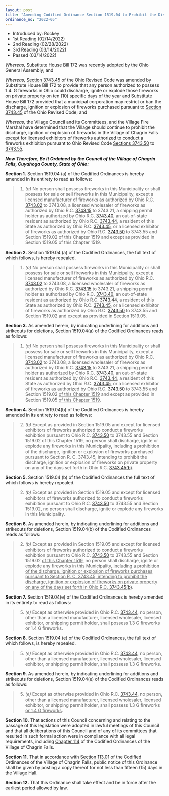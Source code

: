 ```yaml
---
layout: post
title: "Amending Codified Ordinance Section 1519.04 to Prohibit the Discharge, Ignition or Explosion of Fireworks on Certain Days Each Year"
ordinance_no: "2022-05"
---
```


- Introduced by: Rockey
- 1st Reading (02/14/2022)
- 2nd Reading (02/28/2022)
- 3rd Reading (03/14/2022)
- Passed (03/14/2022)

_Whereas,_ Substitute House Bill 172 was recently adopted by the Ohio General
Assembly; and

_Whereas,_ [Section 3743.45][ORC Section 3743.45] of the Ohio Revised Code was
amended by Substitute House Bill 172 to provide that any person authorized to
possess 1.4. G fireworks in Ohio could discharge, ignite or explode those
fireworks on private property on ten (10) specific days of the year and
Substitute House Bill 172 provided that a municipal corporation may restrict or
ban the discharge, ignition or explosion of fireworks purchased pursuant to
[Section 3743.45][ORC Section 3743.45] of the Ohio Revised Code; and

_Whereas,_ the Village Council and its Committees, and the Village Fire Marshal
have determined that the Village should continue to prohibit the discharge,
ignition or explosion of fireworks in the Village of Chagrin Falls except for
licensed exhibitors of fireworks authorized to conduct a fireworks exhibition
pursuant to Ohio Revised Code [Sections 3743.50][ORC Section 3743.50] to
[3743.55][ORC Section 3743.55].

**_Now Therefore, Be It Ordained by the Council of the Village of Chagrin Falls,
Cuyahoga County, State of Ohio:_**

**Section 1.** Section 1519.04 (a) of the Codified Ordinances is hereby amended
in its entirety to read as follows:

> 1. _(a)_ No person shall possess fireworks in this Municipality or shall
> possess for sale or sell fireworks in this Municipality, except a licensed
> manufacturer of fireworks as authorized by Ohio R.C. [3743.02][ORC Section
> 3743.02] to 3743.08, a licensed wholesaler of fireworks as authorized by Ohio
> R.C. [3743.15][ORC Section 3743.15] to 3743.21, a shipping permit holder as
> authorized by Ohio R.C. [3743.40][ORC Section 3743.40], an out-of-state
> resident as authorized by Ohio R.C. [3743.44][ORC Section 3743.44], a resident
> of this State as authorized by Ohio R.C. [3743.45][ORC Section 3743.45], or a
> licensed exhibitor of fireworks as authorized by Ohio R.C. [3743.50][ORC
> Section 3743.50] to 3743.55 and Section 1519.02 of this Chapter 1519 and
> except as provided in Section 1519.05 of this Chapter 1519.

**Section 2.** Section 1519.04 (a) of the Codified Ordinances, the full text of
which follows, is hereby repealed.

> 1. _(a)_ No person shall possess fireworks in this Municipality or shall
> possess for sale or sell fireworks in this Municipality, except a licensed
> manufacturer of fireworks as authorized by Ohio R.C. [3743.02][ORC Section
> 3743.02] to 3743.08, a licensed wholesaler of fireworks as authorized by Ohio
> R.C. [3743.15][ORC Section 3743.15] to 3743.21, a shipping permit holder as
> authorized by Ohio R.C. [3743.40][ORC Section 3743.40], an out-of-state
> resident as authorized by Ohio R.C. [3743.44][ORC Section 3743.44], a resident
> of this State as authorized by Ohio R.C. [3743.45][ORC Section 3743.45], or a
> licensed exhibitor of fireworks as authorized by Ohio R.C. [3743.50][ORC
> Section 3743.50] to 3743.55 and Section 1519.02 and except as provided in
> Section 1519.05.

**Section 3.** As amended herein, by indicating underlining for additions and
strikeouts for deletions, Section 1519.04(a) of the Codified Ordinances reads as
follows:

> 1. _(a)_ No person shall possess fireworks in this Municipality or shall
> possess for sale or sell fireworks in this Municipality, except a licensed
> manufacturer of fireworks as authorized by Ohio R.C. [3743.02][ORC Section
> 3743.02] to 3743.08, a licensed wholesaler of fireworks as authorized by Ohio
> R.C. [3743.15][ORC Section 3743.15] to 3743.21, a shipping permit holder as
> authorized by Ohio R.C. [3743.40][ORC Section 3743.40], an out-of-state
> resident as authorized by Ohio R.C. [3743.44][ORC Section 3743.44], a resident
> of this State as authorized by Ohio R.C. [3743.45][ORC Section 3743.45], or a
> licensed exhibitor of fireworks as authorized by Ohio R.C. [3743.50][ORC
> Section 3743.50] to 3743.55 and Section 1519.02 <ins>of this Chapter
> 1519</ins> and except as provided in Section 1519.05 <ins>of this Chapter
> 1519</ins>.

**Section 4.** Section 1519.04(b) of the Codified Ordinances is hereby amended
in its entirety to read as follows:

> 2. _(b)_ Except as provided in Section 1519.05 and except for licensed
> exhibitors of fireworks authorized to conduct a fireworks exhibition pursuant
> to Ohio R.C. [3743.50][ORC Section 3743.50] to 3743.55 and Section 1519.02 of
> this Chapter 1519, no person shall discharge, ignite or explode any fireworks
> in this Municipality, including a prohibition of the discharge, ignition or
> explosion of fireworks purchased pursuant to Section R. C. 3743.45, intending
> to prohibit the discharge, ignition or explosion of fireworks on private
> property on any of the days set forth in Ohio R.C. [3743.45(b)][ORC Section
> 3743.45].

**Section 5.** Section 1519.04 (b) of the Codified Ordinances the full text of
which follows is hereby repealed.

> 2. _(b)_ Except as provided in Section 1519.05 and except for licensed
> exhibitors of fireworks authorized to conduct a fireworks exhibition pursuant
> to Ohio R.C. [3743.50][ORC Section 3743.50] to 3743.55 and Section 1519.02, no
> person shall discharge, ignite or explode any fireworks in this Municipality.

**Section 6.** As amended herein, by indicating underlining for additions and
strikeouts for deletions, Section 1519.04(b) of the Codified Ordinances reads as
follows:

> 2. _(b)_ Except as provided in Section 1519.05 and except for licensed
> exhibitors of fireworks authorized to conduct a fireworks exhibition pursuant
> to Ohio R.C. [3743.50][ORC Section 3743.50] to 3743.55 and Section 1519.02
> <ins>of this Chapter 1519</ins>, no person shall discharge, ignite or explode
> any fireworks in this Municipality<ins>, including a prohibition of the
> discharge, ignition or explosion of fireworks purchases pursuant to Section R.
> C. 3743.45, intending to prohibit the discharge, ignition or explosion of
> fireworks on private property on any of the days set forth in Ohio R.C.
> [3743.45(b)][ORC Section 3743.45]</ins>.

**Section 7.** Section 1519.04(e) of the Codified Ordinances is hereby amended
in its entirety to read as follows:

> 5. _(e)_ Except as otherwise provided in Ohio R.C. [3743.44][ORC Section
> 3743.44], no person, other than a licensed manufacturer, licensed wholesaler,
> licensed exhibitor, or shipping permit holder, shall possess 1.3 G fireworks
> or 1.4 G fireworks.

**Section 8.** Section 1519.04 (e) of the Codified Ordinances, the full text of
which follows, is hereby repealed.

> 5. _(e)_ Except as otherwise provided in Ohio R.C. [3743.44][ORC Section
> 3743.44], no person, other than a licensed manufacturer, licensed wholesaler,
> licensed exhibitor, or shipping permit holder, shall possess 1.3 G fireworks.

**Section 9.** As amended herein, by indicating underlining for additions and
strikeouts for deletions, Section 1519.04(e) of the Codified Ordinances reads as
follows:

> 5. _(e)_ Except as otherwise provided in Ohio R.C. [3743.44][ORC Section
> 3743.44], no person, other than a licensed manufacturer, licensed wholesaler,
> licensed exhibitor, or shipping permit holder, shall possess 1.3 G
> fireworks<ins> or 1.4 G fireworks</ins>.

**Section 10.** That actions of this Council concerning and relating to the
passage of this legislation were adopted in lawful meetings of this Council and
that all deliberations of this Council and of any of its committees that
resulted in such formal action were in compliance with all legal requirements,
including [Chapter 114][CFCO 114] of the Codified Ordinances of the Village of
Chagrin Falls.

**Section 11.** That in accordance with [Section 113.01][CFCO 113.01] of the
Codified Ordinances of the Village of Chagrin Falls, public notice of this
Ordinance shall be given by posting a copy thereof for not less than fifteen
(15) days in the Village Hall.

**Section 12.** That this Ordinance shall take effect and be in force after the
earliest period allowed by law.

[CFCO 113.01]:</chapters/chapter-113-ordinances-and-resolutions/#11301-publication-and-posting>
[CFCO 114]:</chapters/chapter-114-open-meetings>
[ORC Section 3743.02]:<https://codes.ohio.gov/ohio-revised-code/section-3743.02>
[ORC Section 3743.15]:<https://codes.ohio.gov/ohio-revised-code/section-3743.15>
[ORC Section 3743.40]:<https://codes.ohio.gov/ohio-revised-code/section-3743.40>
[ORC Section 3743.44]:<https://codes.ohio.gov/ohio-revised-code/section-3743.44>
[ORC Section 3743.45]:<https://codes.ohio.gov/ohio-revised-code/section-3743.45>
[ORC Section 3743.50]:<https://codes.ohio.gov/ohio-revised-code/section-3743.50>
[ORC Section 3743.55]:<https://codes.ohio.gov/ohio-revised-code/section-3743.55>
